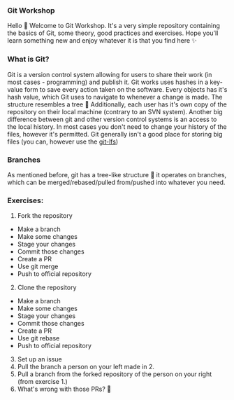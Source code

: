 ### Git Workshop
Hello 👋
Welcome to Git Workshop. It's a very simple repository containing the basics of Git, some theory, good practices and exercises.
Hope you'll learn something new and enjoy whatever it is that you find here ✨

### What is Git?
Git is a version control system allowing for users to share their work (in most cases - programming) and publish it.
Git works uses hashes in a key-value form to save every action taken on the software. Every objects has it's hash value, which Git uses to navigate to whenever a change is made.
The structure resembles a tree 🌳 Additionally, each user has it's own copy of the repository on their local machine (contrary to an SVN system).
Another big difference between git and other version control systems is an access to the local history. In most cases you don't need to change your history of the files, however
it's permitted.
Git generally isn't a good place for storing big files (you can, however use the [git-lfs](https://git-lfs.github.com/))

### Branches
As mentioned before, git has a tree-like structure 🌳 it operates on branches, which can be merged/rebased/pulled from/pushed into whatever you need.

### Exercises:
1. Fork the repository
  * Make a branch
  * Make some changes
  * Stage your changes 
  * Commit those changes
  * Create a PR
  * Use git merge
  * Push to official repository
2. Clone the repository
  * Make a branch
  * Make some changes
  * Stage your changes 
  * Commit those changes
  * Create a PR
  * Use git rebase
  * Push to official repository
3. Set up an issue
4. Pull the branch a person on your left made in 2.
5. Pull a branch from the forked repository of the person on your right (from exercise 1.)
6. What's wrong with those PRs? 🤔
